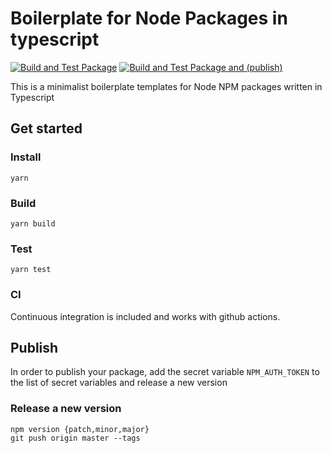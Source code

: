 # Boilerplate for Node Packages in typescript

[![Build and Test Package](https://github.com/Nexysweb/boilerplate-node-package/actions/workflows/yarn.yml/badge.svg)](https://github.com/Nexysweb/boilerplate-node-package/actions/workflows/yarn.yml)
[![Build and Test Package and (publish)](https://github.com/Nexysweb/boilerplate-node-package/actions/workflows/publish.yml/badge.svg)](https://github.com/Nexysweb/boilerplate-node-package/actions/workflows/publish.yml)

This is a minimalist boilerplate templates for Node NPM packages written in Typescript

## Get started

### Install

`yarn`

### Build

`yarn build`

### Test

`yarn test`

### CI

Continuous integration is included and works with github actions.

## Publish

In order to publish your package, add the secret variable `NPM_AUTH_TOKEN` to the list of secret variables and release a new version

### Release a new version

```
npm version {patch,minor,major}
git push origin master --tags
```
